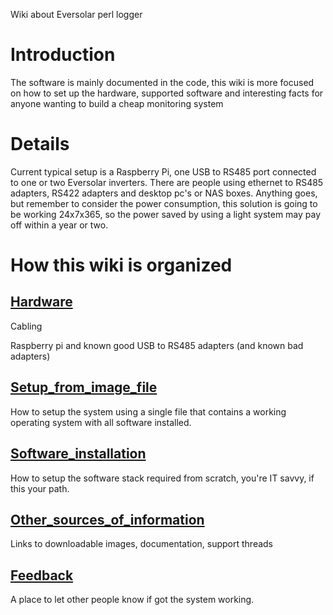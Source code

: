 Wiki about Eversolar perl logger

# Introduction #

The software is mainly documented in the code, this wiki is more focused on how to set up the hardware, supported software and interesting facts for anyone wanting to build a cheap monitoring system


# Details #

Current typical setup is a Raspberry Pi, one USB to RS485 port connected to one or two Eversolar inverters. There are people using ethernet to RS485 adapters, RS422 adapters and desktop pc's or NAS boxes. Anything goes, but remember to consider the power consumption, this solution is going to be working 24x7x365, so the power saved by using a light system may pay off within a year or two.


# How this wiki is organized #

## [Hardware](Hardware.md) ##
Cabling


Raspberry pi and known good USB to RS485 adapters (and known bad adapters)


## [Setup\_from\_image\_file](Setup_from_image_file.md) ##
How to setup the system using a single file that contains a working operating system with all software installed.

## [Software\_installation](Software_installation.md) ##
How to setup the software stack required from scratch, you're IT savvy, if this your path.

## [Other\_sources\_of\_information](Other_sources_of_information.md) ##
Links to downloadable images, documentation, support threads

## [Feedback](Feedback.md) ##
A place to let other people know if got the system working.
